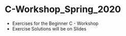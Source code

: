 # C-Workshop_Spring_2020
- Exercises for the Beginner C - Workshop
- Exercise Solutions will be on Slides
